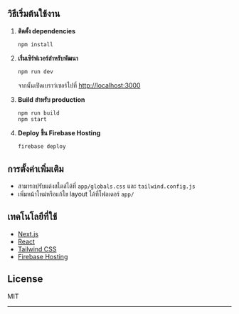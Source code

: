 ## วิธีเริ่มต้นใช้งาน

1. **ติดตั้ง dependencies**

   ```bash
   npm install
   ```

2. **เริ่มเซิร์ฟเวอร์สำหรับพัฒนา**

   ```bash
   npm run dev
   ```

   จากนั้นเปิดเบราว์เซอร์ไปที่ [http://localhost:3000](http://localhost:3000)

3. **Build สำหรับ production**

   ```bash
   npm run build
   npm start
   ```

4. **Deploy ขึ้น Firebase Hosting**
   ```bash
   firebase deploy
   ```

## การตั้งค่าเพิ่มเติม

- สามารถปรับแต่งสไตล์ได้ที่ `app/globals.css` และ `tailwind.config.js`
- เพิ่มหน้าใหม่หรือแก้ไข layout ได้ที่โฟลเดอร์ `app/`

## เทคโนโลยีที่ใช้

- [Next.js](https://nextjs.org/)
- [React](https://react.dev/)
- [Tailwind CSS](https://tailwindcss.com/)
- [Firebase Hosting](https://firebase.google.com/docs/hosting)

## License

MIT

---
